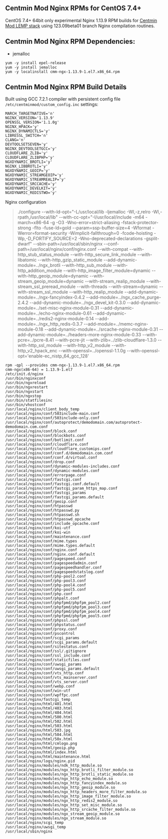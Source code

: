 ## Centmin Mod Nginx RPMs for CentOS 7.4+

CentOS 7.4+ 64bit only experimental Nginx 1.13.9 RPM builds for [Centmin Mod LEMP stack](https://centminmod.com) using 123.09beta01 branch Nginx compilation routines.

## Centmin Mod Nginx RPM Dependencies:

* jemalloc

```
yum -y install epel-release
yum -y install jemalloc
yum -y localinstall cmm-ngx-1.13.9-1.el7.x86_64.rpm
```

## Centmin Mod Nginx RPM Build Details

Built using GCC 7.2.1 compiler with persistent config file `/etc/centminmod/custom_config.inc` settings:

```
MARCH_TARGETNATIVE='n'
NGINX_VERSION='1.13.9'
OPENSSL_VERSION='1.1.0g'
NGINX_HPACK='y'
NGINX_DYNAMICTLS='y'
LIBRESSL_SWITCH='n'
CLANG='n'
DEVTOOLSETSEVEN='y'
NGINX_DEVTOOLSETGCC='y'
CLOUDFLARE_ZLIB='y'
CLOUDFLARE_ZLIBPHP='y'
NGXDYNAMIC_BROTLI='y'
NGINX_LIBBROTLI='y'
NGXDYNAMIC_GEOIP='y'
NGXDYNAMIC_STREAMGEOIP='y'
NGXDYNAMIC_STREAMREALIP='y'
NGXDYNAMIC_SRCCACHE='y'
NGXDYNAMIC_DEVELKIT='y'
NGXDYNAMIC_REDISTWO='y'
```

Nginx configuration


> ./configure --with-ld-opt="-L/usr/local/lib -ljemalloc -Wl,-z,relro -Wl,-rpath,/usr/local/lib" --with-cc-opt="-I/usr/local/include -m64 -march=x86-64 -g -O3 -Wno-error=strict-aliasing -fstack-protector-strong -flto -fuse-ld=gold --param=ssp-buffer-size=4 -Wformat -Werror=format-security -Wimplicit-fallthrough=0 -fcode-hoisting  -Wp,-D_FORTIFY_SOURCE=2 -Wno-deprecated-declarations -gsplit-dwarf" --sbin-path=/usr/local/sbin/nginx --conf-path=/usr/local/nginx/conf/nginx.conf --with-compat --with-http_stub_status_module --with-http_secure_link_module --with-libatomic --with-http_gzip_static_module --add-dynamic-module=../ngx_brotli --with-http_sub_module --with-http_addition_module --with-http_image_filter_module=dynamic --with-http_geoip_module=dynamic --with-stream_geoip_module=dynamic --with-stream_realip_module --with-stream_ssl_preread_module --with-threads --with-stream=dynamic --with-stream_ssl_module --with-http_realip_module --add-dynamic-module=../ngx-fancyindex-0.4.2 --add-module=../ngx_cache_purge-2.4.2 --add-dynamic-module=../ngx_devel_kit-0.3.0 --add-dynamic-module=../set-misc-nginx-module-0.31 --add-dynamic-module=../echo-nginx-module-0.61 --add-dynamic-module=../redis2-nginx-module-0.14 --add-module=../ngx_http_redis-0.3.7 --add-module=../memc-nginx-module-0.18 --add-dynamic-module=../srcache-nginx-module-0.31 --add-dynamic-module=../headers-more-nginx-module-0.33 --with-pcre=../pcre-8.41 --with-pcre-jit --with-zlib=../zlib-cloudflare-1.3.0 --with-http_ssl_module --with-http_v2_module --with-http_v2_hpack_enc --with-openssl=../openssl-1.1.0g --with-openssl-opt='enable-ec_nistp_64_gcc_128'


```
rpm -qpl --provides cmm-ngx-1.13.9-1.el7.x86_64.rpm
cmm-ngx(x86-64) = 1.13.9-1.el7
/etc/init.d/nginx
/usr/bin/nginxconf
/usr/bin/ngxreload
/usr/bin/ngxrestart
/usr/bin/ngxstart
/usr/bin/ngxstop
/usr/bin/statfilesinc
/usr/bin/vhostconf
/usr/local/nginx/client_body_temp
/usr/local/nginx/conf/503include-main.conf
/usr/local/nginx/conf/503include-only.conf
/usr/local/nginx/conf/autoprotect/demodomain.com/autoprotect-demodomain.com.conf
/usr/local/nginx/conf/block.conf
/usr/local/nginx/conf/blockbots.conf
/usr/local/nginx/conf/botlimit.conf
/usr/local/nginx/conf/cloudflare.conf
/usr/local/nginx/conf/cloudflare_customips.conf
/usr/local/nginx/conf/conf.d/demodomain.com.conf
/usr/local/nginx/conf/conf.d/virtual.conf
/usr/local/nginx/conf/drop.conf
/usr/local/nginx/conf/dynamic-modules-includes.conf
/usr/local/nginx/conf/dynamic-modules.conf
/usr/local/nginx/conf/errorpage.conf
/usr/local/nginx/conf/fastcgi.conf
/usr/local/nginx/conf/fastcgi.conf.default
/usr/local/nginx/conf/fastcgi_param_https_map.conf
/usr/local/nginx/conf/fastcgi_params
/usr/local/nginx/conf/fastcgi_params.default
/usr/local/nginx/conf/geoip.conf
/usr/local/nginx/conf/htpasswd
/usr/local/nginx/conf/htpasswd.py
/usr/local/nginx/conf/htpasswd.sh
/usr/local/nginx/conf/htpasswd_opcache
/usr/local/nginx/conf/include_opcache.conf
/usr/local/nginx/conf/koi-utf
/usr/local/nginx/conf/koi-win
/usr/local/nginx/conf/maintenance.conf
/usr/local/nginx/conf/mime.types
/usr/local/nginx/conf/mime.types.default
/usr/local/nginx/conf/nginx.conf
/usr/local/nginx/conf/nginx.conf.default
/usr/local/nginx/conf/pagespeed.conf
/usr/local/nginx/conf/pagespeedadmin.conf
/usr/local/nginx/conf/pagespeedhandler.conf
/usr/local/nginx/conf/pagespeedstatslog.conf
/usr/local/nginx/conf/php-pool2.conf
/usr/local/nginx/conf/php-pool3.conf
/usr/local/nginx/conf/php-pool4.conf
/usr/local/nginx/conf/php-pool5.conf
/usr/local/nginx/conf/php.conf
/usr/local/nginx/conf/phpalt.conf
/usr/local/nginx/conf/phpfpmd/phpfpm_pool2.conf
/usr/local/nginx/conf/phpfpmd/phpfpm_pool3.conf
/usr/local/nginx/conf/phpfpmd/phpfpm_pool4.conf
/usr/local/nginx/conf/phpfpmd/phpfpm_pool5.conf
/usr/local/nginx/conf/phpssl.conf
/usr/local/nginx/conf/phpstatus.conf
/usr/local/nginx/conf/proxy.conf
/usr/local/nginx/conf/pscontrol
/usr/local/nginx/conf/scgi_params
/usr/local/nginx/conf/scgi_params.default
/usr/local/nginx/conf/sitestatus.conf
/usr/local/nginx/conf/ssl/.gitignore
/usr/local/nginx/conf/ssl_include.conf
/usr/local/nginx/conf/staticfiles.conf
/usr/local/nginx/conf/uwsgi_params
/usr/local/nginx/conf/uwsgi_params.default
/usr/local/nginx/conf/vts_http.conf
/usr/local/nginx/conf/vts_mainserver.conf
/usr/local/nginx/conf/vts_server.conf
/usr/local/nginx/conf/webp.conf
/usr/local/nginx/conf/win-utf
/usr/local/nginx/conf/wpffpc.conf
/usr/local/nginx/fastcgi_temp
/usr/local/nginx/html/401.html
/usr/local/nginx/html/403.html
/usr/local/nginx/html/404.html
/usr/local/nginx/html/500.html
/usr/local/nginx/html/502.html
/usr/local/nginx/html/503.html
/usr/local/nginx/html/503.jpg
/usr/local/nginx/html/504.html
/usr/local/nginx/html/50x.html
/usr/local/nginx/html/cmlogo.png
/usr/local/nginx/html/geoip.php
/usr/local/nginx/html/index.html
/usr/local/nginx/html/maintenance.html
/usr/local/nginx/logs/nginx.pid
/usr/local/nginx/modules/ndk_http_module.so
/usr/local/nginx/modules/ngx_http_brotli_filter_module.so
/usr/local/nginx/modules/ngx_http_brotli_static_module.so
/usr/local/nginx/modules/ngx_http_echo_module.so
/usr/local/nginx/modules/ngx_http_fancyindex_module.so
/usr/local/nginx/modules/ngx_http_geoip_module.so
/usr/local/nginx/modules/ngx_http_headers_more_filter_module.so
/usr/local/nginx/modules/ngx_http_image_filter_module.so
/usr/local/nginx/modules/ngx_http_redis2_module.so
/usr/local/nginx/modules/ngx_http_set_misc_module.so
/usr/local/nginx/modules/ngx_http_srcache_filter_module.so
/usr/local/nginx/modules/ngx_stream_geoip_module.so
/usr/local/nginx/modules/ngx_stream_module.so
/usr/local/nginx/scgi_temp
/usr/local/nginx/uwsgi_temp
/usr/local/sbin/nginx
```